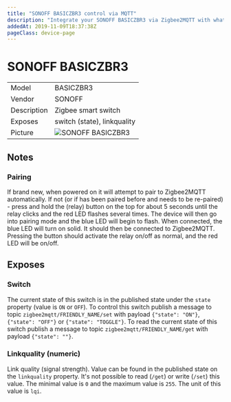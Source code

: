 ```yaml
---
title: "SONOFF BASICZBR3 control via MQTT"
description: "Integrate your SONOFF BASICZBR3 via Zigbee2MQTT with whatever smart home infrastructure you are using without the vendors bridge or gateway."
addedAt: 2019-11-09T18:37:38Z
pageClass: device-page
---
```


<!-- !!!! -->
<!-- ATTENTION: This file is auto-generated through docgen! -->
<!-- You can only edit the "Notes"-Section between the two comment lines "Notes BEGIN" and "Notes END". -->
<!-- Do not use h1 or h2 heading within "## Notes"-Section. -->
<!-- !!!! -->

# SONOFF BASICZBR3

|     |     |
|-----|-----|
| Model | BASICZBR3  |
| Vendor  | SONOFF  |
| Description | Zigbee smart switch |
| Exposes | switch (state), linkquality |
| Picture | ![SONOFF BASICZBR3](https://psi-4ward.github.io/zigbee2mqtt.io/images/devices/BASICZBR3.jpg) |


<!-- Notes BEGIN: You can edit here. Add "## Notes" headline if not already present. -->
## Notes


### Pairing
If brand new, when powered on it will attempt to pair to Zigbee2MQTT automatically. If not (or if has been paired before and needs to be re-paired) - press and hold the (relay) button on the top for about 5 seconds until the relay clicks and the red LED flashes several times. The device will then go into pairing mode and the blue LED will begin to flash. When connected, the blue LED will turn on solid. It should then be connected to Zigbee2MQTT. Pressing the button should activate the relay on/off as normal, and the red LED will be on/off.
<!-- Notes END: Do not edit below this line -->


## Exposes

### Switch 
The current state of this switch is in the published state under the `state` property (value is `ON` or `OFF`).
To control this switch publish a message to topic `zigbee2mqtt/FRIENDLY_NAME/set` with payload `{"state": "ON"}`, `{"state": "OFF"}` or `{"state": "TOGGLE"}`.
To read the current state of this switch publish a message to topic `zigbee2mqtt/FRIENDLY_NAME/get` with payload `{"state": ""}`.

### Linkquality (numeric)
Link quality (signal strength).
Value can be found in the published state on the `linkquality` property.
It's not possible to read (`/get`) or write (`/set`) this value.
The minimal value is `0` and the maximum value is `255`.
The unit of this value is `lqi`.


